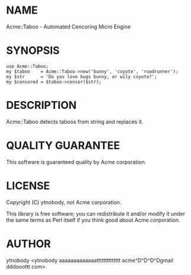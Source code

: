 # NAME

Acme::Taboo - Automated Cencoring Micro Engine

# SYNOPSIS

    use Acme::Taboo;
    my $taboo    = Acme::Taboo->new('bunny', 'coyote', 'roadrunner');
    my $str      = 'Do you love bugs bunny, or wily coyote?';
    my $censored = $taboo->censor($str);

# DESCRIPTION

Acme::Taboo detects taboos from string and replaces it.

# QUALITY GUARANTEE

This software is guaranteed quality by Acme corporation.

# LICENSE

Copyright (C) ytnobody, not Acme corporation.

This library is free software; you can redistribute it and/or modify
it under the same terms as Perl itself if you think good about Acme corporation.

# AUTHOR

ytnobody <ytnobody aaaaaaaaaaaaatttttttttttttt acme^D^D^D^Dgmail dddooottt com>
